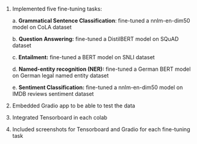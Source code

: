 1. Implemented five fine-tuning tasks:

    a. **Grammatical Sentence Classification**: fine-tuned a nnlm-en-dim50 model on CoLA dataset

    b. **Question Answering:** fine-tuned a DistilBERT model on SQuAD dataset

    c. **Entailment:** fine-tuned a BERT model on SNLI dataset

    d. **Named-entity recognition (NER):** fine-tuned a German BERT model on German legal named entity dataset

    e. **Sentiment Classification:** fine-tuned a nnlm-en-dim50 model on IMDB reviews sentiment dataset
  
2. Embedded Gradio app to be able to test the data
3. Integrated Tensorboard in each colab
4. Included screenshots for Tensorboard and Gradio for each fine-tuning task 
